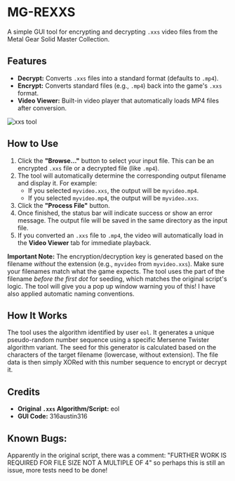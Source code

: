 # MG-REXXS
A simple GUI tool for encrypting and decrypting `.xxs` video files from the Metal Gear Solid Master Collection.




## Features

* **Decrypt:** Converts `.xxs` files into a standard format (defaults to `.mp4`).
* **Encrypt:** Converts standard files (e.g., `.mp4`) back into the game's `.xxs` format.
* **Video Viewer:** Built-in video player that automatically loads MP4 files after conversion.


![xxs tool](https://github.com/user-attachments/assets/25a8dde2-d44c-480d-aa27-c405e5e21ce2)


## How to Use

1.  Click the **"Browse..."** button to select your input file. This can be an encrypted `.xxs` file or a decrypted file (like `.mp4`).
2.  The tool will automatically determine the corresponding output filename and display it.
    For example:
    * If you selected `myvideo.xxs`, the output will be `myvideo.mp4`.
    * If you selected `myvideo.mp4`, the output will be `myvideo.xxs`.
3.  Click the **"Process File"** button.
4.  Once finished, the status bar will indicate success or show an error message. The output file will be saved in the same directory as the input file.
5.  If you converted an `.xxs` file to `.mp4`, the video will automatically load in the **Video Viewer** tab for immediate playback.

**Important Note:** The encryption/decryption key is generated based on the filename *without* the extension (e.g., `myvideo` from `myvideo.xxs`). Make sure your filenames match what the game expects. The tool uses the part of the filename *before the first dot* for seeding, which matches the original script's logic.
The tool will give you a pop up window warning you of this! I have also applied automatic naming conventions.

## How It Works

The tool uses the algorithm identified by user `eol`. It generates a unique pseudo-random number sequence using a specific Mersenne Twister algorithm variant. The seed for this generator is calculated based on the characters of the target filename (lowercase, without extension). The file data is then simply XORed with this number sequence to encrypt or decrypt it.

## Credits

* **Original `.xxs` Algorithm/Script:** eol
* **GUI Code:** 316austin316

## Known Bugs:
Apparently in the original script, there was a comment: "FURTHER WORK IS REQUIRED FOR FILE SIZE NOT A MULTIPLE OF 4" so perhaps this is still an issue, more tests need to be done!
